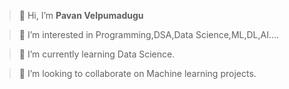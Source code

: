 >👋 Hi, I’m **Pavan Velpumadugu**

>👀 I’m interested in Programming,DSA,Data Science,ML,DL,AI....

>🌱 I’m currently learning Data Science.

>💞️ I’m looking to collaborate on Machine learning projects.


<!---
pavan-velpumadugu/pavan-velpumadugu is a ✨ special ✨ repository because its `README.md` (this file) appears on your GitHub profile.
You can click the Preview link to take a look at your changes.
--->

